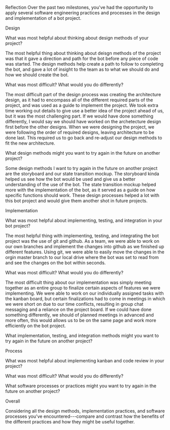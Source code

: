 Reflection
Over the past two milestones, you've had the opportunity to apply several software engineering practices and processes in the design and implementation of a bot project. 

Design

What was most helpful about thinking about design methods of your project?

The most helpful thing about thinking about deisgn methods of the project was that it gave a direction and path for the bot before any piece of code was started. The design methods help create a path to follow to completing the bot, and gave a lot of insight to the team as to what we should do and how we should create the bot.

What was most difficult? What would you do differently?

The most difficult part of the design process was creating the architecture design, as it had to encompass all of the different required parts of the project, and was used as a guide to implement the project. We took extra time working out details to give use a better idea of the project ahead of us, but it was the most challenging part. If we would have done something differently, I would say we should have worked on the archetecture design first before the other designs. When we were designing the project, we were following the order of required designs, leaving architecture to be done last. This required us to go back and re-adjust our design methods to fit the new architecture.

What design methods might you want to try again in the future on another project?

Some design methods I want to try again in the future on another project are the storyboard and our state transition mockup. The storyboard kinda helped us see how the bot would be used and give us a better understanding of the use of the bot. The state transition mockup helped more with the implementation of the bot, as it served as a guide on how specific functions should work. These design processes helped a lot with this bot project and would give them another shot in future projects.

Implementation

What was most helpful about implementing, testing, and integration in your bot project?

The most helpful thing with implementing, testing, and integrating the bot project was the use of git and github. As a team, we were able to work on our own branches and implement the changes into github as we finished up different features. Using git, we were able to easily move the changes in the orgin master branch to our local drive where the bot was set to read from and see the changes on the bot within seconds.

What was most difficult? What would you do differently?

The most difficult thing about our implementation was simply meeting together as an entire group to finalize certain aspects of features we were implementing. We were able to work on our individually assigned tasks with the kanban board, but certain finalizations had to come in meetings in which we were short on due to our time conflicts, resulting in group chat messaging and a reliance on the project board. If we could have done something differently, we should of planned meetings in advanced and more often, this would allows us to be on the same page and work more efficiently on the bot project.

What implementation, testing, and integration methods might you want to try again in the future on another project?



Process

What was most helpful about implementing kanban and code review in your project?

What was most difficult? What would you do differently?

What software processes or practices might you want to try again in the future on another project?


Overall

Considering all the design methods, implementation practices, and software processes you've encountered---compare and contrast how the benefits of the different practices and how they might be useful together.
